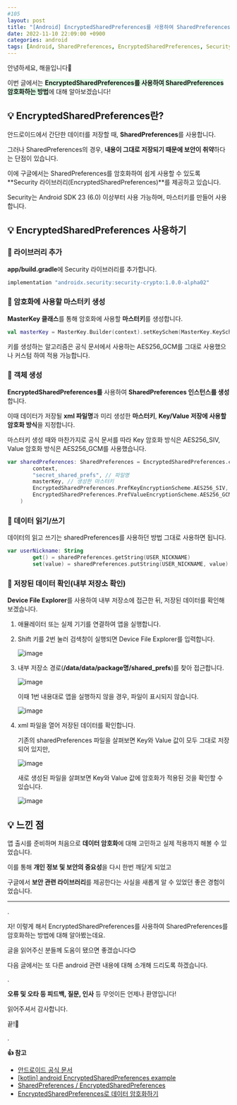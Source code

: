 ```yaml
---
#105
layout: post
title: "[Android] EncryptedSharedPreferences를 사용하여 SharedPreferences 암호화하는 방법"
date: 2022-11-10 22:09:00 +0900
categories: android
tags: [Android, SharedPreferences, EncryptedSharedPreferences, Security]
---
```


안녕하세요, 해을입니다🦖

이번 글에서는 <span style="background-color:#dcffe4">**EncryptedSharedPreferences를 사용하여 SharedPreferences 암호화하는 방법**</span>에 대해 알아보겠습니다!

## 💡 EncryptedSharedPreferences란?

안드로이드에서 간단한 데이터를 저장할 때, **SharedPreferences**를 사용합니다.

그러나 SharedPreferences의 경우, **내용이 그대로 저장되기 때문에 보안이 취약**하다는 단점이 있습니다.

이에 구글에서는 SharedPreferences를 암호화하여 쉽게 사용할 수 있도록 **Security 라이브러리(EncryptedSharedPreferences)**를 제공하고 있습니다.

Security는 Android SDK 23 (6.0) 이상부터 사용 가능하며, 마스터키를 만들어 사용합니다.

## 💡 EncryptedSharedPreferences 사용하기

### 🥨 라이브러리 추가

**app/build.gradle**에 Security 라이브러리를 추가합니다.

```kotlin
implementation "androidx.security:security-crypto:1.0.0-alpha02"
```

### 🥨 암호화에 사용할 마스터키 생성

**MasterKey 클래스**를 통해 암호화에 사용할 **마스터키**를 생성합니다.

```kotlin
val masterKey = MasterKey.Builder(context).setKeySchem(MasterKey.KeyScheme.AES256_GCM).build()
```

키를 생성하는 알고리즘은 공식 문서에서 사용하는 AES256_GCM를 그대로 사용했으나 커스텀 하여 적용 가능합니다.

### 🥨 객체 생성

**EncryptedSharedPreferences를** 사용하여 **SharedPreferences 인스턴스를 생성**합니다.

이때 데이터가 저장될 **xml 파일명**과 미리 생성한 **마스터키**, **Key/Value 저장에 사용할 암호화 방식**을 지정합니다.

마스터키 생성 때와 마찬가지로 공식 문서를 따라 Key 암호화 방식은 AES256_SIV, Value 암호화 방식은 AES256_GCM를 사용했습니다.

```kotlin
var sharedPreferences: SharedPreferences = EncryptedSharedPreferences.create(
        context,
        "secret_shared_prefs", // 파일명
        masterKey, // 생성한 마스터키
        EncryptedSharedPreferences.PrefKeyEncryptionScheme.AES256_SIV, // Key 암호화 방식
        EncryptedSharedPreferences.PrefValueEncryptionScheme.AES256_GCM // Value 암호화 방식
    )
```

### 🥨 데이터 읽기/쓰기

데이터의 읽고 쓰기는 sharedPreferences를 사용하던 방법 그대로 사용하면 됩니다.

```kotlin
var userNickname: String
        get() = sharedPreferences.getString(USER_NICKNAME)
        set(value) = sharedPreferences.putString(USER_NICKNAME, value)
```

### 🥨 저장된 데이터 확인(내부 저장소 확인)

**Device File Explorer**를 사용하여 내부 저장소에 접근한 뒤, 저장된 데이터를 확인해 보겠습니다.

1. 애뮬레이터 또는 실제 기기를 연결하여 앱을 실행합니다.

2. Shift 키를 2번 눌러 검색창이 실행되면 Device File Explorer를 입력합니다.

    ![image](https://user-images.githubusercontent.com/39720852/203227071-5531327c-5f55-49fd-ad7a-4fd6573c7d01.png)

3. 내부 저장소 경로(**/data/data/package명/shared_prefs**)를 찾아 접근합니다.

    ![image](https://user-images.githubusercontent.com/39720852/203227823-65325dc6-6501-48aa-a0f5-50bb212940a6.png)

    이때 1번 내용대로 앱을 실행하지 않을 경우, 파일이 표시되지 않습니다.

    ![image](https://user-images.githubusercontent.com/39720852/203227307-9eaec66d-3be2-4d94-a9cd-88c9cc85954b.png)

4. xml 파일을 열어 저장된 데이터를 확인합니다.

    기존의 sharedPreferences 파일을 살펴보면 Key와 Value 값이 모두 그대로 저장되어 있지만,

    ![image](https://user-images.githubusercontent.com/39720852/203229281-1dcc1f52-1b89-401e-b963-9176cc2fee5a.png)

    새로 생성된 파일을 살펴보면 Key와 Value 값에 암호화가 적용된 것을 확인할 수 있습니다.

    ![image](https://user-images.githubusercontent.com/39720852/203229318-2929fafd-57d9-4afd-b723-85f5040ea67a.png)

## 💡 느낀 점

앱 출시를 준비하며 처음으로 **데이터 암호화**에 대해 고민하고 실제 적용까지 해볼 수 있었습니다.

이를 통해 **개인 정보 및 보안의 중요성**을 다시 한번 깨닫게 되었고

구글에서 **보안 관련 라이브러리**를 제공한다는 사실을 새롭게 알 수 있었던 좋은 경험이었습니다.

---

.

자! 이렇게 해서 EncryptedSharedPreferences를 사용하여 SharedPreferences를 암호화하는 방법에 대해 알아봤는데요.

글을 읽어주신 분들께 도움이 됐으면 좋겠습니다😊

다음 글에서는 또 다른 android 관련 내용에 대해 소개해 드리도록 하겠습니다.

.

**오류 및 오타 등 피드백, 질문, 인사** 등 무엇이든 언제나 환영입니다!

읽어주셔서 감사합니다.

끝!🦕

.

**👍 참고**

- [안드로이드 공식 문서](https://developer.android.com/reference/kotlin/androidx/security/crypto/EncryptedSharedPreferences?hl=ko)
- [[kotlin] android EncryptedSharedPreferences example](https://shary1012.tistory.com/223)
- [SharedPreferences / EncryptedSharedPreferences](https://philosopher-chan.tistory.com/1557)
- [EncryptedSharedPreferences로 데이터 암호화하기](https://cliearl.github.io/posts/android/encrypted-sharedpreferences/)
